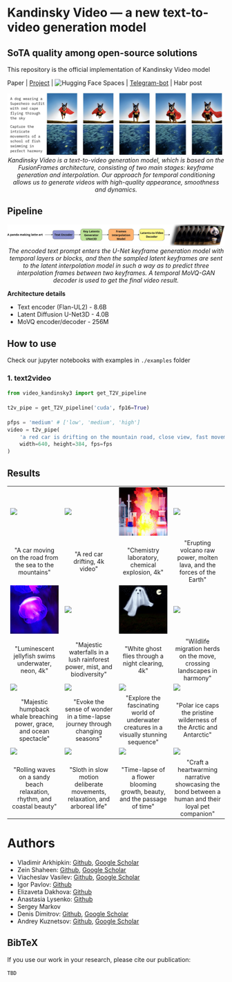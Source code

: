 # Kandinsky Video — a new text-to-video generation model 
## SoTA quality among open-source solutions

This repository is the official implementation of Kandinsky Video model


Paper | [Project](https://ai-forever.github.io/kandinsky-video/) | ![Hugging Face Spaces](https://img.shields.io/badge/🤗-Huggingface-yello.svg) | [Telegram-bot](https://t.me/video_kandinsky_bot) | Habr post


<p align="center">
<img src="__assets__/title.JPG" width="800px"/>
<br>
<em>Kandinsky Video is a text-to-video generation model, which is based on the FusionFrames architecture, consisting of two main stages: keyframe generation and interpolation. Our approach for temporal conditioning allows us to generate videos with high-quality appearance, smoothness and dynamics.</em>
</p>



## Pipeline

<p align="center">
<img src="__assets__/pipeline.jpg" width="800px"/>
<br>
<em>The encoded text prompt enters the U-Net keyframe generation model with temporal layers or blocks, and then the sampled latent keyframes are  sent to the latent interpolation model in such a way as to predict three interpolation frames between two keyframes. A temporal MoVQ-GAN decoder is used to get the final video result.</em>
</p>


**Architecture details**

+ Text encoder (Flan-UL2) - 8.6B
+ Latent Diffusion U-Net3D - 4.0B
+ MoVQ encoder/decoder - 256M


## How to use

Check our jupyter notebooks with examples in `./examples` folder
### 1. text2video

```python
from video_kandinsky3 import get_T2V_pipeline

t2v_pipe = get_T2V_pipeline('cuda', fp16=True)

pfps = 'medium' # ['low', 'medium', 'high']
video = t2v_pipe(
    'a red car is drifting on the mountain road, close view, fast movement',
    width=640, height=384, fps=fps
)
```


## Results


<table class="center">
<tr>
  <td><img src="__assets__/results/A car moving on the road from the sea to the mountains.gif" raw=true></td>
  <td><img src="__assets__/results/A red car drifting, 4k video.gif"></td>
  <td><img src="__assets__/results/chemistry laboratory, chemical explosion, 4k.gif"></td>
  <td><img src="__assets__/results/Erupting volcano_ raw power, molten lava, and the forces of the Earth.gif"></td>
</tr>
<tr>
  <td width=25% align="center">"A car moving on the road from the sea to the mountains"</td>
  <td width=25% align="center">"A red car drifting, 4k video"</td>
  <td width=25% align="center">"Chemistry laboratory, chemical explosion, 4k"</td>
  <td width=25% align="center">"Erupting volcano raw power, molten lava, and the forces of the Earth"</td>
</tr>

<tr>
  <td><img src="__assets__/results/luminescent jellyfish swims underwater, neon, 4k.gif" raw=true></td>
  <td><img src="__assets__/results/Majestic waterfalls in a lush rainforest_ power, mist, and biodiversity.gif"></td>
  <td><img src="__assets__/results/white ghost flies through a night clearing, 4k.gif"></td>
  <td><img src="__assets__/results/Wildlife migration_ herds on the move, crossing landscapes in harmony.gif"></td>
</tr>
<tr>
  <td width=25% align="center">"Luminescent jellyfish swims underwater, neon, 4k"</td>
  <td width=25% align="center">"Majestic waterfalls in a lush rainforest power, mist, and biodiversity"</td>
  <td width=25% align="center">"White ghost flies through a night clearing, 4k"</td>
  <td width=25% align="center">"Wildlife migration herds on the move, crossing landscapes in harmony"</td>
</tr>

<tr>
  <td><img src="__assets__/results/Majestic humpback whale breaching_ power, grace, and ocean spectacle.gif" raw=true></td>
  <td><img src="__assets__/results/Evoke the sense of wonder in a time-lapse journey through changing seasons..gif"></td>
  <td><img src="__assets__/results/Explore the fascinating world of underwater creatures in a visually stunning sequence.gif"></td>
  <td><img src="__assets__/results/Polar ice caps_ the pristine wilderness of the Arctic and Antarctic.gif"></td>
</tr>
<tr>
  <td width=25% align="center">"Majestic humpback whale breaching power, grace, and ocean spectacle"</td>
  <td width=25% align="center">"Evoke the sense of wonder in a time-lapse journey through changing seasons"</td>
  <td width=25% align="center">"Explore the fascinating world of underwater creatures in a visually stunning sequence"</td>
  <td width=25% align="center">"Polar ice caps the pristine wilderness of the Arctic and Antarctic"</td>
</tr>


<tr>
  <td><img src="__assets__/results/Rolling waves on a sandy beach_ relaxation, rhythm, and coastal beauty.gif" raw=true></td>
  <td><img src="__assets__/results/Sloth in slow motion_ deliberate movements, relaxation, and arboreal life.gif"></td>
  <td><img src="__assets__/results/Time-lapse of a flower blooming_ growth, beauty, and the passage of time..gif"></td>
  <td><img src="__assets__/results/Craft a heartwarming narrative showcasing the bond between a human and their loyal pet companion..gif"></td>
</tr>
<tr>
  <td width=25% align="center">"Rolling waves on a sandy beach relaxation, rhythm, and coastal beauty"</td>
  <td width=25% align="center">"Sloth in slow motion deliberate movements, relaxation, and arboreal life"</td>
  <td width=25% align="center">"Time-lapse of a flower blooming growth, beauty, and the passage of time"</td>
  <td width=25% align="center">"Craft a heartwarming narrative showcasing the bond between a human and their loyal pet companion"</td>
</tr>


</table>


# Authors

+ Vladimir Arkhipkin: [Github](https://github.com/oriBetelgeuse), [Google Scholar](https://scholar.google.com/citations?user=D-Ko0oAAAAAJ&hl=ru)
+ Zein Shaheen: [Github](https://github.com/zeinsh), [Google Scholar](https://scholar.google.ru/citations?user=bxlgMxMAAAAJ&hl=en)
+ Viacheslav Vasilev: [Github](https://github.com/vivasilev), [Google Scholar](https://scholar.google.com/citations?user=redAz-kAAAAJ&hl=ru&oi=sra)
+ Igor Pavlov: [Github](https://github.com/boomb0om)
+ Elizaveta Dakhova: [Github](https://github.com/LizaDakhova)
+ Anastasia Lysenko: [Github](https://github.com/LysenkoAnastasia)
+ Sergey Markov
+ Denis Dimitrov: [Github](https://github.com/denndimitrov), [Google Scholar](https://scholar.google.com/citations?user=3JSIJpYAAAAJ&hl=ru&oi=ao)
+ Andrey Kuznetsov: [Github](https://github.com/kuznetsoffandrey), [Google Scholar](https://scholar.google.com/citations?user=q0lIfCEAAAAJ&hl=ru)


## BibTeX
If you use our work in your research, please cite our publication:
```
TBD
```
